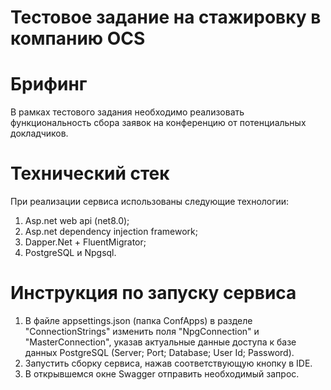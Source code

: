 # Тестовое задание на стажировку в компанию OCS

# Брифинг
В рамках тестового задания необходимо реализовать функциональность сбора заявок на конференцию от потенциальных докладчиков.
# Технический стек
При реализации сервиса использованы следующие технологии:
1. Asp.net web api (net8.0);
2. Asp.net dependency injection framework;
3. Dapper.Net + FluentMigrator;
4. PostgreSQL и Npgsql.
# Инструкция по запуску сервиса
1. В файле appsettings.json (папка ConfApps) в разделе "ConnectionStrings" изменить поля "NpgConnection" и "MasterConnection", указав актуальные данные доступа к базе данных PostgreSQL (Server; Port; Database; User Id; Password).
2. Запустить сборку сервиса, нажав соответствующую кнопку в IDE.
3. В открывшемся окне Swagger отправить необходимый запрос.

